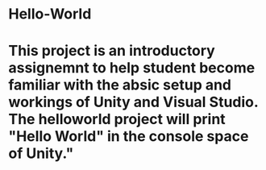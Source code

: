 # Hello-World

# This project is an introductory assignemnt to help student become familiar with the absic setup and workings of Unity and Visual Studio. The helloworld project will print "Hello World" in the console space of Unity."
 

